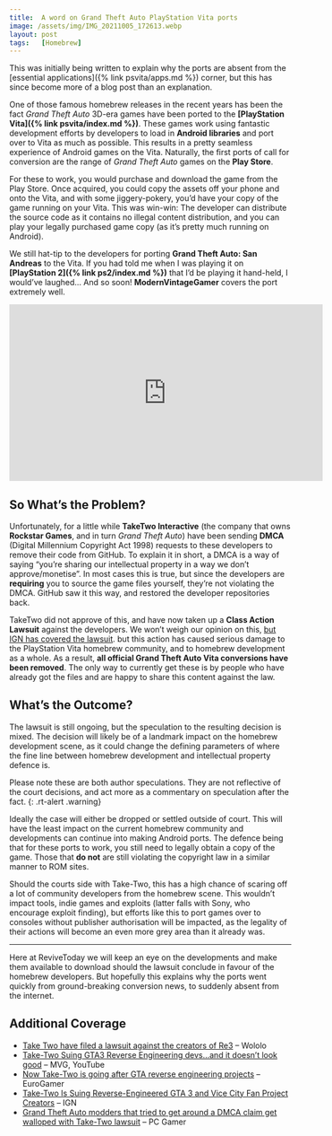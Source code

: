 ```yaml
---
title:  A word on Grand Theft Auto PlayStation Vita ports
image: /assets/img/IMG_20211005_172613.webp
layout: post
tags:   [Homebrew]
---
```


This was initially being written to explain why the ports are absent from the [essential applications]({% link psvita/apps.md %}) corner, but this has since become more of a blog post than an explanation.

One of those famous homebrew releases in the recent years has been the fact _Grand Theft Auto_ 3D-era games have been ported to the **[PlayStation Vita]({% link psvita/index.md %})**. These games work using fantastic development efforts by developers to load in **Android libraries** and port over to Vita as much as possible. This results in a pretty seamless experience of Android games on the Vita. Naturally, the first ports of call for conversion are the range of _Grand Theft Auto_ games on the **Play Store**.

For these to work, you would purchase and download the game from the Play Store. Once acquired, you could copy the assets off your phone and onto the Vita, and with some jiggery-pokery, you’d have your copy of the game running on your Vita. This was win-win: The developer can distribute the source code as it contains no illegal content distribution, and you can play your legally purchased game copy (as it’s pretty much running on Android).

We still hat-tip to the developers for porting **Grand Theft Auto: San Andreas** to the Vita. If you had told me when I was playing it on **[PlayStation 2]({% link ps2/index.md %})** that I’d be playing it hand-held, I would’ve laughed… And so soon! **ModernVintageGamer** covers the port extremely well.

<iframe width="560" height="315" src="https://www.youtube-nocookie.com/embed/jYpxxi-RaoQ" title="YouTube video player" frameborder="0" allow="accelerometer; autoplay; clipboard-write; encrypted-media; gyroscope; picture-in-picture" allowfullscreen></iframe>

## So What’s the Problem?

Unfortunately, for a little while **TakeTwo Interactive** (the company that owns **Rockstar Games**, and in turn _Grand Theft Auto_) have been sending **DMCA** (Digital Millennium Copyright Act 1998) requests to these developers to remove their code from GitHub. To explain it in short, a DMCA is a way of saying “you’re sharing our intellectual property in a way we don’t approve/monetise”. In most cases this is true, but since the developers are **requiring** you to source the game files yourself, they’re not violating the DMCA. GitHub saw it this way, and restored the developer repositories back.

TakeTwo did not approve of this, and have now taken up a **Class Action Lawsuit** against the developers. We won’t weigh our opinion on this, [but IGN has covered the lawsuit](https://www.ign.com/articles/take-two-reverse-engineered-gta-three-vice-city-fan-project-lawsuit). but this action has caused serious damage to the PlayStation Vita homebrew community, and to homebrew development as a whole. As a result, **all official Grand Theft Auto Vita conversions have been removed**. The only way to currently get these is by people who have already got the files and are happy to share this content against the law.

## What’s the Outcome?

The lawsuit is still ongoing, but the speculation to the resulting decision is mixed. The decision will likely be of a landmark impact on the homebrew development scene, as it could change the defining parameters of where the fine line between homebrew development and intellectual property defence is.

Please note these are both author speculations. They are not reflective of the court decisions, and act more as a commentary on speculation after the fact.
{: .rt-alert .warning}

Ideally the case will either be dropped or settled outside of court. This will have the least impact on the current homebrew community and developments can continue into making Android ports. The defence being that for these ports to work, you still need to legally obtain a copy of the game. Those that **do not** are still violating the copyright law in a similar manner to ROM sites.

Should the courts side with Take-Two, this has a high chance of scaring off a lot of community developers from the homebrew scene. This wouldn’t impact tools, indie games and exploits (latter falls with Sony, who encourage exploit finding), but efforts like this to port games over to consoles without publisher authorisation will be impacted, as the legality of their actions will become an even more grey area than it already was.

* * *

Here at ReviveToday we will keep an eye on the developments and make them available to download should the lawsuit conclude in favour of the homebrew developers. But hopefully this explains why the ports went quickly from ground-breaking conversion news, to suddenly absent from the internet.

## Additional Coverage

* [Take Two have filed a lawsuit against the creators of Re3](https://wololo.net/2021/09/03/take-two-have-filed-a-lawsuit-against-the-creators-of-re3-gta-reverse-engineering-open-source-project/) – Wololo
* [Take-Two Suing GTA3 Reverse Engineering devs…and it doesn’t look good](https://youtu.be/Z9OZ2A-c62g) – MVG, YouTube
* [Now Take-Two is going after GTA reverse engineering projects](https://www.eurogamer.net/articles/2021-09-03-now-take-two-is-going-after-gta-reverse-engineering-projects) – EuroGamer
* [Take-Two Is Suing Reverse-Engineered GTA 3 and Vice City Fan Project Creators](https://www.ign.com/articles/take-two-reverse-engineered-gta-three-vice-city-fan-project-lawsuit) – IGN
* [Grand Theft Auto modders that tried to get around a DMCA claim get walloped with Take-Two lawsuit](https://www.pcgamer.com/uk/grand-theft-auto-modders-that-tried-to-get-around-a-dmca-claim-get-walloped-with-take-two-lawsuit/) – PC Gamer
